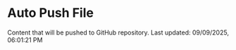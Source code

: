 # Auto Push File

Content that will be pushed to GitHub repository.
Last updated: 09/09/2025, 06:01:21 PM